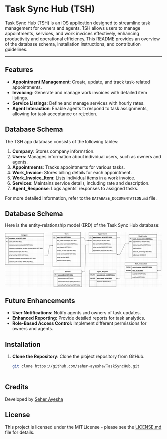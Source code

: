 # Task Sync Hub (TSH)

Task Sync Hub (TSH) is an iOS application designed to streamline task management for owners and agents. TSH allows users to manage appointments, services, and work invoices effectively, enhancing productivity and operational efficiency. This README provides an overview of the database schema, installation instructions, and contribution guidelines.

---

## Features

- **Appointment Management**: Create, update, and track task-related appointments.
- **Invoicing**: Generate and manage work invoices with detailed item listings.
- **Service Listings**: Define and manage services with hourly rates.
- **Agent Interaction**: Enable agents to respond to task assignments, allowing for task acceptance or rejection.

## Database Schema

The TSH app database consists of the following tables:

1. **Company**: Stores company information.
2. **Users**: Manages information about individual users, such as owners and agents.
3. **Appointments**: Tracks appointments for various tasks.
4. **Work_Invoice**: Stores billing details for each appointment.
5. **Work_Invoice_Item**: Lists individual items in a work invoice.
6. **Services**: Maintains service details, including rate and description.
7. **Agent_Response**: Logs agents’ responses to assigned tasks.

For more detailed information, refer to the `DATABASE_DOCUMENTATION.md` file.

## Database Schema

Here is the entity-relationship model (ERD) of the Task Sync Hub database:

![Database Schema](https://github.com/seher-ayesha/task-sync-hub/blob/main/TaskSyncHub_Database_Schema_drawio.png)

## Future Enhancements

- **User Notifications:** Notify agents and owners of task updates.
- **Enhanced Reporting:** Provide detailed reports for task analytics.
- **Role-Based Access Control:** Implement different permissions for owners and agents.


## Installation

1. **Clone the Repository**: Clone the project repository from GitHub.
   
   ```bash
   git clone https://github.com/seher-ayesha/TaskSyncHub.git


   
## Credits
Developed by [Seher Ayesha](https://github.com/seher-ayesha)

## License

This project is licensed under the MIT License - please see the [LICENSE.md](https://github.com/seher-ayesha/task-sync-hub/blob/main/LICENSE.md) file for details.

